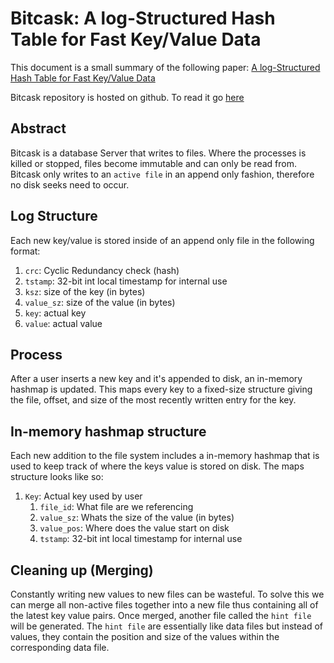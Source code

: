 # Bitcask: A log-Structured Hash Table for Fast Key/Value Data

This document is a small summary of the following paper:
[A log-Structured Hash Table for Fast Key/Value Data](https://github.com/basho/bitcask/blob/develop/doc/bitcask-intro.pdf)

Bitcask repository is hosted on github. To read it go [here](https://github.com/basho/bitcask)

## Abstract

Bitcask is a database Server that writes to files. Where the
processes is killed or stopped, files become immutable and can only
be read from. Bitcask only writes to an `active file` in an append
only fashion, therefore no disk seeks need to occur.

## Log Structure

Each new key/value is stored inside of an append only file in the
following format:

1. `crc`: Cyclic Redundancy check (hash)
2. `tstamp`: 32-bit int local timestamp for internal use
3. `ksz`: size of the key (in bytes)
4. `value_sz`: size of the value (in bytes)
5. `key`: actual key
6. `value`: actual value

## Process

After a user inserts a new key and it's appended to disk, an
in-memory hashmap is updated. This maps every key to a fixed-size
structure giving the file, offset, and size of the most recently
written entry for the key.

## In-memory hashmap structure

Each new addition to the file system includes a in-memory hashmap
that is used to keep track of where the keys value is stored on disk.
The maps structure looks like so:

1. `Key`: Actual key used by user
   1. `file_id`: What file are we referencing
   2. `value_sz`: Whats the size of the value (in bytes)
   3. `value_pos`: Where does the value start on disk
   4. `tstamp`: 32-bit int local timestamp for internal use

## Cleaning up (Merging)

Constantly writing new values to new files can be wasteful. To solve
this we can merge all non-active files together into a new file thus
containing all of the latest key value pairs. Once merged, another
file called the `hint file` will be generated. The `hint file` are
essentially like data files but instead of values, they contain
the position and size of the values within the corresponding data
file.
